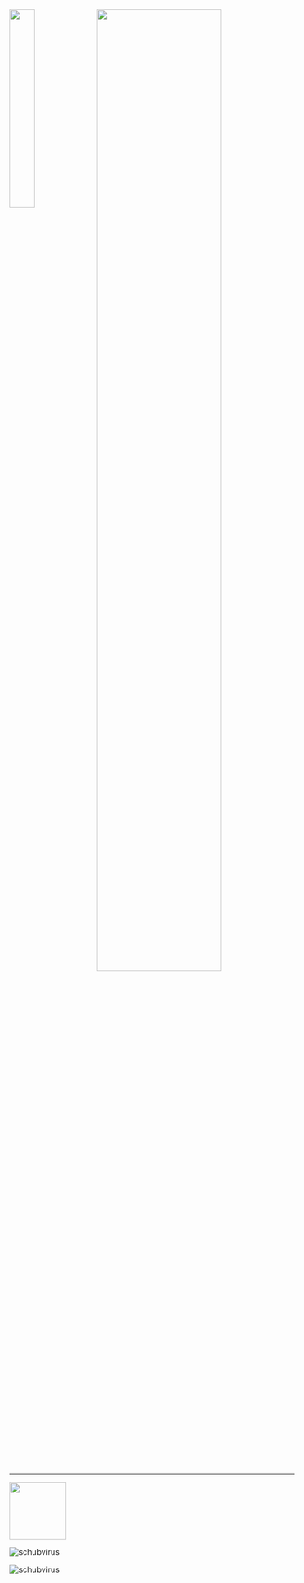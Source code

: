 <img align='left' src='https://schubvirus.dev/bittenicht/was.png' width='30%'/>
<img src='https://schubvirus.dev/bittenicht/Schubvirus.svg' width='66%'/>

------------------------------------------------------------------------  
<img src="https://upload.wikimedia.org/wikipedia/commons/thumb/1/1d/No_image.svg/500px-No_image.svg.png" width="100"/>

![schubvirus](https://github-readme-stats.vercel.app/api?username=Schubvirus&count_private=true&show_icons=true&theme=tokyonight&hide=stars,issues,contribs)

![schubvirus](https://github-readme-stats.vercel.app/api/top-langs?username=face-hh&show_icons=true&theme=tokyonight)
